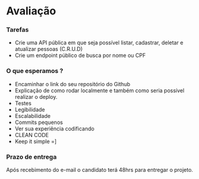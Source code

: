 # Avaliação

### Tarefas

- Crie uma API pública em que seja possível listar, cadastrar, deletar e atualizar pessoas (C.R.U.D)
- Crie um endpoint público de busca por nome ou CPF


### O que esperamos ?
- Encaminhar o link do seu repositório do Github
- Explicação de como rodar localmente e também como seria possível realizar o deploy.
- Testes
- Legibilidade
- Escalabilidade
- Commits pequenos
- Ver sua experiência codificando
- CLEAN CODE
- Keep it simple =] 

### Prazo de entrega
Após recebimento do e-mail o candidato terá 48hrs para entregar o projeto.

